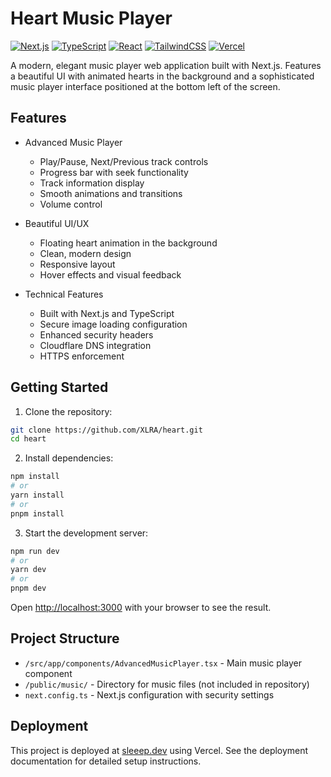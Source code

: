 # Heart Music Player

[![Next.js](https://img.shields.io/badge/Next.js-black?style=for-the-badge&logo=next.js&logoColor=white)](https://nextjs.org/)
[![TypeScript](https://img.shields.io/badge/TypeScript-007ACC?style=for-the-badge&logo=typescript&logoColor=white)](https://www.typescriptlang.org/)
[![React](https://img.shields.io/badge/React-20232A?style=for-the-badge&logo=react&logoColor=61DAFB)](https://reactjs.org/)
[![TailwindCSS](https://img.shields.io/badge/Tailwind_CSS-38B2AC?style=for-the-badge&logo=tailwind-css&logoColor=white)](https://tailwindcss.com/)
[![Vercel](https://img.shields.io/badge/Vercel-000000?style=for-the-badge&logo=vercel&logoColor=white)](https://vercel.com)

A modern, elegant music player web application built with Next.js. Features a beautiful UI with animated hearts in the background and a sophisticated music player interface positioned at the bottom left of the screen.

## Features

- Advanced Music Player
  - Play/Pause, Next/Previous track controls
  - Progress bar with seek functionality
  - Track information display
  - Smooth animations and transitions
  - Volume control
  
- Beautiful UI/UX
  - Floating heart animation in the background
  - Clean, modern design
  - Responsive layout
  - Hover effects and visual feedback
  
- Technical Features
  - Built with Next.js and TypeScript
  - Secure image loading configuration
  - Enhanced security headers
  - Cloudflare DNS integration
  - HTTPS enforcement

## Getting Started

1. Clone the repository:
```bash
git clone https://github.com/XLRA/heart.git
cd heart
```

2. Install dependencies:
```bash
npm install
# or
yarn install
# or
pnpm install
```

3. Start the development server:
```bash
npm run dev
# or
yarn dev
# or
pnpm dev
```

Open [http://localhost:3000](http://localhost:3000) with your browser to see the result.

## Project Structure

- `/src/app/components/AdvancedMusicPlayer.tsx` - Main music player component
- `/public/music/` - Directory for music files (not included in repository)
- `next.config.ts` - Next.js configuration with security settings

## Deployment

This project is deployed at [sleeep.dev](https://sleeep.dev) using Vercel. See the deployment documentation for detailed setup instructions.
